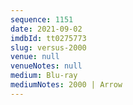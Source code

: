 ```yaml
---
sequence: 1151
date: 2021-09-02
imdbId: tt0275773
slug: versus-2000
venue: null
venueNotes: null
medium: Blu-ray
mediumNotes: 2000 | Arrow
---
```

